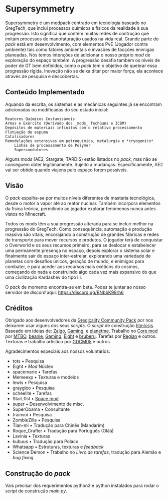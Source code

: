 # Supersymmetry
Supersymmetry é um modpack centrado em tecnologia baseado no GregTech, que inclui processos químicos e físicos da realidade à sua progressão. Isto significa que contém muitas redes de contrução que imitam processos de manofaturação usados na vida real.
Grande parte do _pack_ está em desenvolvimento, com elementos PvE (Jogador contra ambiente) tais como fatores ambientais e invasões de facções enimigas planeadas. Nós temos intenções de adicionar o nosso próprio _mod_ de exploração do espaço também.
A progressão desafia também os níveis de poder de GT bem definidos, como o _pack_ tem o objetivo de quebrar essa progressão rígida. Inovação não se deixa ditar por maior força, ela acontece através de pesquisa e descobertas.

## Conteúdo Implementado
Aquando da escrita, os sistemas e as mecânicas seguintes já se encontram adicionadas ou modificadas do seu estado inicial:

    Reatores Químicos Costumisáveis
    Armas e Exército (Derivado dos _mods_ TechGuns e ICBM)
    Depósitos de materiais infinitos com o relativo processamento
    Flutuação de espuma
    Catalisadores
    Remodelações extensivas em petroquímica, metalurgia e *cryogenics*
        Linhas de processamento de Polymer
        Supercondutores

Alguns _mods_ (AE2, Stargate, TARDIS) estão listados no _pack_, mas não se conseguem obter legitimamente. Sujeito a mudanças. Especificamente, AE2 vai ser obtido quando viajens pelo espaço forem possíveis.

## Visão
O _pack_ espalha-se por muitos níveis diferentes de masteria tecnológica, desde o motor a vapor até ao reator nuclear. Também incorpora elementos da física teórica, permitindo ao jogador explorar fenómenos nunca antes vistos no Minecraft. 

Todos os mods têm a sua progressão alterada para se incluir melhor na progressão do GregTech. Como consequência, automação e produção massiva são vitais, encorajando a construção de grandes fábricas e redes de transporte para mover recursos e produtos. O jogador terá de conquistar o Overworld e os seus recursos primeiro, para se deslocar e estabelecer uma permanente presença no espaço, depois explorar o sistema solar e finalmente sair do espaço inter-estrelar, explorando uma variedade de planetas com desafios únicos, geração de mundo, e enimigos para combater, e para aceder aos recursos mais exóticos do cosmos, começando do nada e construindo algo cada vez mais expansivo do que uma civilização Kardashev do tipo III.

O _pack_ de momento encontra-se em beta. Podes te juntar ao nosso servidor de _discord_ aqui: https://discord.gg/BNbbK98rh6

## Créditos
Obrigado aos desenvolvedores da [Gregicality Community Pack](https://github.com/Gregicality/Gregicality-Community-Pack) por nos deixarem usar alguns dos seus *scripts*.
O *script* de construção [htmlcsjs](https://github.com/htmlcsjs).
Baseado em ideias de: [Zalgo](https://github.com/Zalgo239), [Gaming](https://github.com/swagxdragonslayer46yt), e [planetme](https://github.com/planetme).
Trabalho no [Core mod](https://github.com/SymmetricDevs/Susy-Core) por [MTBO](https://github.com/loxoDev), [beanie](https://github.com/BestMod), [Gaming](https://github.com/swagxdragonslayer46yt), [Eight](https://github.com/EightXOR8) e [bruberu](https://github.com/bruberu).
Tarefas por [Regian](https://github.com/Regian24) e outros.
Texturas e trabalho artístico por [GDCM05](https://github.com/gdcm05) e outros.

Agradecimentos especiais aos nossos voluntários:
- tots • Pesquisa
- Eight • *Mod* Núcleo
- spacemarie • Tarefas
- Memeexp • Texturas e modelos
- lewis • Pesquisa
- graygloo • Pesquisa
- scheelite • Tarefas
- StarL0st • [Space mod](https://github.com/SymmetricDevs/GregicalityStarbound)
- super • Desenvolvimento de misc.
- SuperObama • Consultante
- trainvoi • Pesquisa
- ZombieZilla • Pesquisa
- Tian-mi • Tradução para Chinês (Mandarim)
- Roque_Crafter • Tradução para Português (Oláá)
- Lavinia • Texturas
- kubuus • Tradução para Polaco
- Whatsapp • Estruturas, texturas e *feedback*
- Science Demon • Trabalho no *Livro de tarefas*, tradução para Alemão e *bug fixing*

## Construção do *pack*
Vais precisar dos requerimentos python3 e python instalados para rodar o *script* de construção *main.py*.
